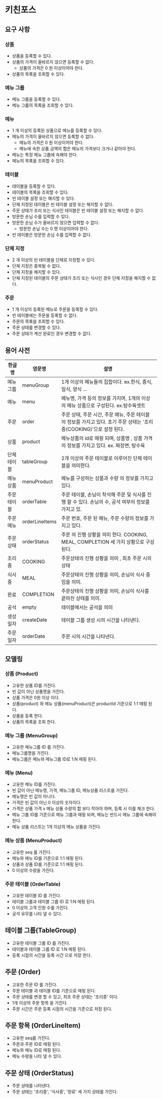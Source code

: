 # 키친포스

## 요구 사항

### 상품

* 상품을 등록할 수 있다.
* 상품의 가격이 올바르지 않으면 등록할 수 없다.
    * 상품의 가격은 0 원 이상이어야 한다.
* 상품의 목록을 조회할 수 있다.

### 메뉴 그룹

* 메뉴 그룹을 등록할 수 있다.
* 메뉴 그룹의 목록을 조회할 수 있다.

### 메뉴

* 1 개 이상의 등록된 상품으로 메뉴를 등록할 수 있다.
* 메뉴의 가격이 올바르지 않으면 등록할 수 없다.
    * 메뉴의 가격은 0 원 이상이어야 한다.
    * 메뉴에 속한 상품 금액의 합은 메뉴의 가격보다 크거나 같아야 한다.
* 메뉴는 특정 메뉴 그룹에 속해야 한다.
* 메뉴의 목록을 조회할 수 있다.

### 테이블

* 테이블을 등록할 수 있다.
* 테이블의 목록을 조회할 수 있다.
* 빈 테이블 설정 또는 해지할 수 있다.
* 단체 지정된 테이블은 빈 테이블 설정 또는 해지할 수 없다.
* 주문 상태가 조리 또는 식사인 테이블은 빈 테이블 설정 또는 해지할 수 없다.
* 방문한 손님 수를 입력할 수 있다.
* 방문한 손님 수가 올바르지 않으면 입력할 수 없다.
    * 방문한 손님 수는 0 명 이상이어야 한다.
* 빈 테이블은 방문한 손님 수를 입력할 수 없다.

### 단체 지정

* 2 개 이상의 빈 테이블을 단체로 지정할 수 있다.
* 단체 지정은 중복될 수 없다.
* 단체 지정을 해지할 수 있다.
* 단체 지정된 테이블의 주문 상태가 조리 또는 식사인 경우 단체 지정을 해지할 수 없다.

### 주문

* 1 개 이상의 등록된 메뉴로 주문을 등록할 수 있다.
* 빈 테이블에는 주문을 등록할 수 없다.
* 주문의 목록을 조회할 수 있다.
* 주문 상태를 변경할 수 있다.
* 주문 상태가 계산 완료인 경우 변경할 수 없다.

## 용어 사전

| 한글명 | 영문명 | 설명 |
| --- | --- | --- |
|  메뉴그룹|menuGroup  | 1개 이상의 메뉴들의 집합이다. ex.한식, 중식, 일식, 양식 ... |
| 메뉴 | menu | 메뉴명, 가격 등의 정보를 가지며, 1개의 이상의 메뉴 상품으로 구성된다. ex.탕수육셋트 |
| 주문 | order | 주문 상태, 주문 시간, 주문 메뉴, 주문 테이블 의 정보를 가지고 있다. 초기 주문 상태는 '조리중(COOKING)'으로 설정 된다. |
| 상품 | product | 메뉴상품의 id로 매핑 되며, 상품명 , 상품 가격의 정보를 가지고 있다. ex. 짜장면, 탕수육 |
| 단체 테이블 | tableGroup | 2개 이상의 주문 테이블로 이루어진 단체 테이블을 의미한다. |
| 메뉴상품 | menuProduct | 메뉴를 구성하는 상품과 수량 의 정보를 가지고 있다. |
| 주문 테이블 | orderTable | 주문 테이블, 손님이 착석해 주문 및 식사를 진행 할 수 있다. 손님의 수, 공석 여부의 정보를 가지고 있.|
| 주문메뉴 | orderLineItems | 주문 번호, 주문 된 메뉴, 주문 수량의 정보를 가지고 있다.|
| 주문상태 | orderStatus | 주문 의 진행 상황을 의미 한다. COOKING, MEAL, COMPLETION 세 가지 상황으로 구성된다. |
| 조리중 | COOKING | 주문상태의 진행 상황을 의미 , 최초 주문 시의 상태 |
| 식사중 | MEAL | 주문상태의 진행 상황을 의미, 손님이 식사 중임을 의미.|
| 완료 | COMPLETION | 주문상태의 진행 상황을 의미, 손님이 식사를 끝마친 상태를 의미. |
| 공석 | empty | 테이블에서는 공석을 의미 |
| 생성일자 | createDate | 테이블 그룹 생성 시의 시간을 나타낸다. |
| 주문일자 | orderDate | 주문 시의 시간을 나타낸다. |

## 모델링
### 상품 (Product)
* 고유한 상품 ID를 가진다.
* 빈 값이 아닌 상품명을 가진다.
* 상품 가격은 0원 이상 이다.
* 상품(product) 와 메뉴 상품(menuProduct)은 productId 기준으로 1:1 매핑 된다.
* 상품을 등록 한다.
* 상품의 목록을 조회 한다.

### 메뉴 그룹 (MenuGroup)
* 고유한 메뉴그룹 ID 를 가진다.
* 메뉴그룹명을 가진다.
* 메뉴그룹은 메뉴와 메뉴그룹 ID로 1:N 매핑 된다.
  
### 메뉴 (Menu)
* 고유한 메뉴 ID를 가진다.
* 빈 값이 아닌 메뉴명, 가격, 메뉴그룹 ID, 메뉴상품 리스트를 가진다.
* 메뉴명은 빈 값이 아니다.
* 가격은 빈 값이 아닌 0 이상의 숫자이다.
* 가격은 상품 가격 x 메뉴 상품 수량의 합 보다 작아야 하며, 등록 시 이를 체크 한다.
* 메뉴 그룹 ID를 기준으로 메뉴 그룹과 매핑 되며, 메뉴는 반드시 메뉴 그룹에 속해야 한다.
* 메뉴 상품 리스트는 1개 이상의 메뉴 상품을 가진다.
  
### 메뉴 상품 (MenuProduct)
* 고유한 seq 를 가진다.
* 메뉴와 메뉴 ID를 기준으로 1:1 매핑 된다.
* 상품과 상품 ID를 기준으로 1:1 매핑 된다.
* 0 이상의 수량을 가진다.

### 주문 테이블 (OrderTable)
* 고유한 테이블 ID 를 가진다.
* 테이블 그룹과 테이블 그룹 ID 로 1:N 매핑 된다.
* 0 이상의 고객 인원 수를 가진다.
* 공석 유무를 나타 낼 수 있다.

## 테이블 그룹(TableGroup)
* 고유한 테이블 그룹 ID 를 가진다.
* 테이블과 테이블 그룹 ID 로 1:N 매핑 된다. 
* 등록 시점의 시간을 등록 시간 으로 저장 한다.

## 주문 (Order)
* 고유한 주문 ID 를 가진다.
* 주문 테이블 과 테이블 ID를 기준으로 매핑 된다.
* 주문 상태를 변경 할 수 있고, 최초 주문 상태는 '조리중' 이다.
* 1개 이상의 주문 항목 을 가진다.
* 주문 시간은 주문 등록 시점의 시간을 기준으로 저장 된다.

## 주문 항목 (OrderLineItem)
* 고유한 seq를 가진다.
* 주문과 주문 ID로 매핑 된다.
* 메뉴와 메뉴 ID로 매핑 된다.
* 메뉴 수량을 나타 낼 수 있다.

## 주문 상태 (OrderStatus)
* 주문 상태를 나타낸다.
* 주문 상태는 '조리중', '식사중', '완료' 세 가지 상태를 가진다.
